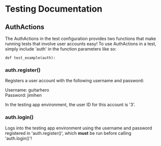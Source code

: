 # Testing Documentation

## AuthActions

The AuthActions in the test configuration provides two functions that make running tests that involve user accounts easy! To use AuthActions in a test, simply include 'auth' in the function parameters like so:
```
def test_example(auth):
```

### auth.register()

Registers a user account with the following username and password:

Username: guitarhero    
Password: jimihen

In the testing app environment, the user ID for this account is '3'.

### auth.login()

Logs into the testing app environment using the username and password registered in 'auth.register()', which **must** be run before calling 'auth.login()'!
